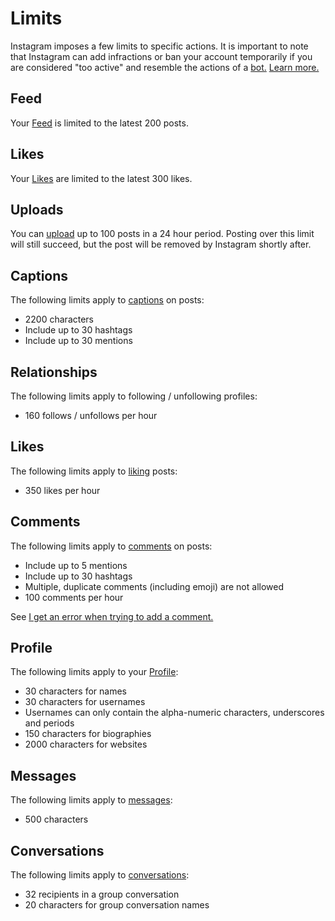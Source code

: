 # Limits

Instagram imposes a few limits to specific actions. It is important to note that Instagram can add infractions or ban your account temporarily if you are considered "too active" and resemble the actions of a [bot.](https://en.wikipedia.org/wiki/Bot) [Learn more.](https://elfsight.com/blog/2016/12/instagram-restrictions-limits-likes-followers-comments/)

## Feed

Your [Feed](../views/feed.md) is limited to the latest 200 posts.

## Likes

Your [Likes](../views/likes.md) are limited to the latest 300 likes.

## Uploads

You can [upload](../views/upload.md) up to 100 posts in a 24 hour period. Posting over this limit will still succeed, but the post will be removed by Instagram shortly after.

## Captions

The following limits apply to [captions](../views/upload.md#captions) on posts:

* 2200 characters
* Include up to 30 hashtags
* Include up to 30 mentions

## Relationships

The following limits apply to following / unfollowing profiles:

* 160 follows / unfollows per hour

## Likes

The following limits apply to [liking](../views/detailview.md#likes) posts:

* 350 likes per hour

## Comments

The following limits apply to [comments](../views/detailview.md#comments) on posts:

* Include up to 5 mentions
* Include up to 30 hashtags 
* Multiple, duplicate comments \(including emoji\) are not allowed
* 100 comments per hour

See [I get an error when trying to add a comment.](https://help.instagram.com/161863397286564)

## Profile

The following limits apply to your [Profile](../views/profile/settings/editprofile.md):

* 30 characters for names
* 30 characters for usernames
* Usernames can only contain the alpha-numeric characters, underscores and periods
* 150 characters for biographies
* 2000 characters for websites

## Messages

The following limits apply to [messages](../views/conversations/messages.md):

* 500 characters

## Conversations

The following limits apply to [conversations](../views/conversations/):

* 32 recipients in a group conversation
* 20 characters for group conversation names

